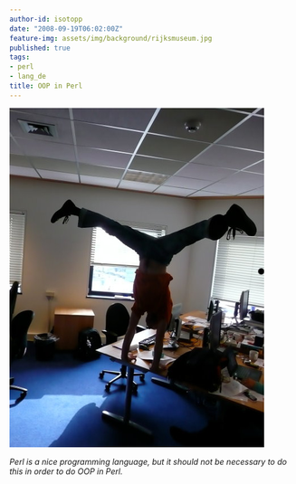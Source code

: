 ```yaml
---
author-id: isotopp
date: "2008-09-19T06:02:00Z"
feature-img: assets/img/background/rijksmuseum.jpg
published: true
tags:
- perl
- lang_de
title: OOP in Perl
---
```


![](/uploads/oop_in_perl.jpg)

*Perl is a nice programming language, but it should not be necessary to do this in order to do OOP in Perl.*
